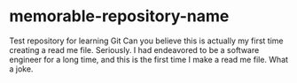 # memorable-repository-name
Test repository for learning Git
Can you believe this is actually my first time creating a read me file. Seriously. I had endeavored to be a software engineer for a long time, and this is the first time I make a read me file. What a joke.
